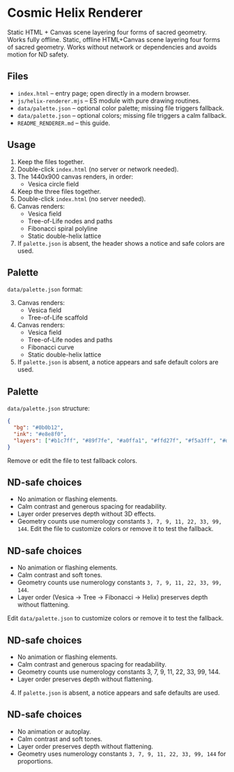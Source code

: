 # Cosmic Helix Renderer

Static HTML + Canvas scene layering four forms of sacred geometry. Works fully offline.
Static, offline HTML+Canvas scene layering four forms of sacred geometry.
Works without network or dependencies and avoids motion for ND safety.

## Files
- `index.html` – entry page; open directly in a modern browser.
- `js/helix-renderer.mjs` – ES module with pure drawing routines.
- `data/palette.json` – optional color palette; missing file triggers fallback.
- `data/palette.json` – optional colors; missing file triggers a calm fallback.
- `README_RENDERER.md` – this guide.

## Usage
1. Keep the files together.
2. Double-click `index.html` (no server or network needed).
3. The 1440x900 canvas renders, in order:
   - Vesica circle field
1. Keep the three files together.
2. Double-click `index.html` (no server needed).
3. Canvas renders:
   - Vesica field
   - Tree-of-Life nodes and paths
   - Fibonacci spiral polyline
   - Static double-helix lattice
4. If `palette.json` is absent, the header shows a notice and safe colors are used.

## Palette
`data/palette.json` format:

3. Canvas renders:
   - Vesica field
   - Tree-of-Life scaffold
3. Canvas renders:
   - Vesica field
   - Tree-of-Life nodes and paths
   - Fibonacci curve
   - Static double-helix lattice
4. If `palette.json` is absent, a notice appears and safe default colors are used.

## Palette
`data/palette.json` structure:

```json
{
  "bg": "#0b0b12",
  "ink": "#e8e8f0",
  "layers": ["#b1c7ff", "#89f7fe", "#a0ffa1", "#ffd27f", "#f5a3ff", "#d0d0e6"]
}
```

Remove or edit the file to test fallback colors.

## ND-safe choices
- No animation or flashing elements.
- Calm contrast and generous spacing for readability.
- Layer order preserves depth without 3D effects.
- Geometry counts use numerology constants `3, 7, 9, 11, 22, 33, 99, 144`.
Edit the file to customize colors or remove it to test the fallback.

## ND-safe choices
- No animation or flashing elements.
- Calm contrast and soft tones.
- Geometry counts use numerology constants `3, 7, 9, 11, 22, 33, 99, 144`.
- Layer order (Vesica → Tree → Fibonacci → Helix) preserves depth without flattening.

Edit `data/palette.json` to customize colors or remove it to test the fallback.

## ND-safe choices
- No animation or flashing elements.
- Calm contrast and generous spacing for readability.
- Geometry counts use numerology constants 3, 7, 9, 11, 22, 33, 99, 144.
- Layer order preserves depth without flattening.
4. If `palette.json` is absent, a notice appears and safe defaults are used.

## ND-safe choices
- No animation or autoplay.
- Calm contrast and soft tones.
- Layer order preserves depth without flattening.
- Geometry uses numerology constants `3, 7, 9, 11, 22, 33, 99, 144` for proportions.
